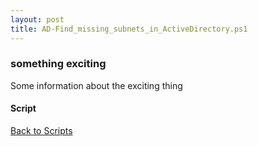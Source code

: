 ```yaml
---
layout: post
title: AD-Find_missing_subnets_in_ActiveDirectory.ps1
---
```


### something exciting

Some information about the exciting thing

#### Script

<script async src="https://gist-it.appspot.com/github.com/BanterBoy/scripts-blog/blob/master/PowerShell/scripts/activeDirectory/AD-Find_missing_subnets_in_ActiveDirectory.ps1" crossorigin="anonymous"></script>

<a href="/menu/_pages/scripts.html">Back to Scripts</a>
